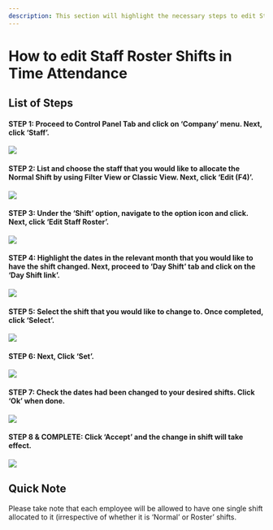 ```yaml
---
description: This section will highlight the necessary steps to edit Staff Roster Shifts
---
```


# How to edit Staff Roster Shifts in Time Attendance

## List of Steps

#### STEP 1: Proceed to Control Panel Tab and click on ‘Company’ menu. Next, click ‘Staff’.

![](../.gitbook/assets/untitled1%20%286%29.png)



#### STEP 2: List and choose the staff that you would like to allocate the Normal Shift by using Filter View or Classic View. Next, click ‘Edit \(F4\)’.

![](../.gitbook/assets/untitled2%20%2822%29.png)



#### STEP 3: Under the ‘Shift’ option, navigate to the option icon and click. Next, click ‘Edit Staff Roster’.

![](../.gitbook/assets/untitled3%20%281%29.png)



#### STEP 4: Highlight the dates in the relevant month that you would like to have the shift changed. Next, proceed to ‘Day Shift’ tab and click on the ‘Day Shift link’.

![](../.gitbook/assets/untitled4%20%2814%29.png)



#### STEP 5: Select the shift that you would like to change to. Once completed, click ‘Select’.

![](../.gitbook/assets/untitled5%20%2817%29.png)



#### STEP 6: Next, Click ‘Set’.

![](../.gitbook/assets/untitled6%20%2821%29.png)



#### STEP 7: Check the dates had been changed to your desired shifts. Click ‘Ok’ when done.

![](../.gitbook/assets/untitled7%20%288%29.png)



#### STEP 8 & COMPLETE: Click ‘Accept’ and the change in shift will take effect.

![](../.gitbook/assets/untitled8%20%285%29.png)

## Quick Note

Please take note that each employee will be allowed to have one single shift allocated to it \(irrespective of whether it is ‘Normal’ or Roster’ shifts.

